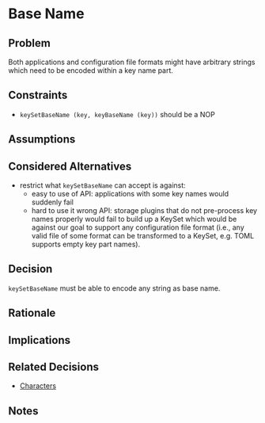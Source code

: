 # Base Name

## Problem

Both applications and configuration file formats might have arbitrary strings which need to be
encoded within a key name part.

## Constraints

- `keySetBaseName (key, keyBaseName (key))` should be a NOP

## Assumptions

## Considered Alternatives

- restrict what `keySetBaseName` can accept is against:
  - easy to use of API: applications with some key names would suddenly fail
  - hard to use it wrong API: storage plugins that do not pre-process key names properly would fail to build up a KeySet
    which would be against our goal to support any configuration file format (i.e., any valid file of some format can be transformed to a KeySet,
    e.g. TOML supports empty key part names).

## Decision

`keySetBaseName` must be able to encode any string as base name.

## Rationale

## Implications

## Related Decisions

- [Characters](characters.md)

## Notes
